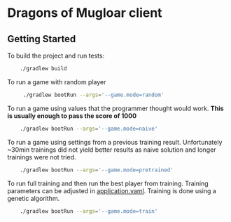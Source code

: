 # Dragons of Mugloar client

## Getting Started

To build the project and run tests:

```bash
    ./gradlew build
```

To run a game with random player
```bash
     ./gradlew bootRun --args='--game.mode=random'
```

To run a game using values that the programmer thought would work. **This is usually enough to pass the score of 1000**
```bash
    ./gradlew bootRun --args='--game.mode=naive'
```

To run a game using settings from a previous training result.
Unfortunately ~30min trainings did not yield better results as naive solution and longer trainings were not tried.
```bash
    ./gradlew bootRun --args='--game.mode=pretrained'
```

To run full training and then run the best player from training. Training parameters can be adjusted in [application.yaml](src/main/resources/application.yaml).
Training is done using a genetic algorithm.  
```bash
    ./gradlew bootRun --args='--game.mode=train'
```
